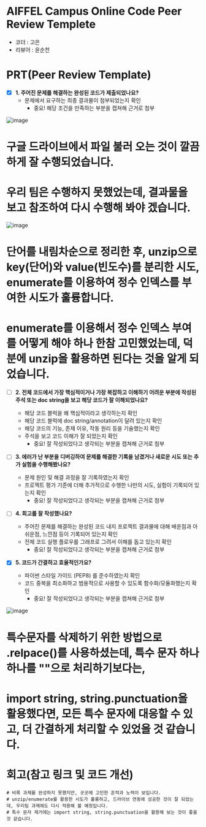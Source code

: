 # AIFFEL Campus Online Code Peer Review Templete
- 코더 : 고은
- 리뷰어 : 윤순천


# PRT(Peer Review Template)
- [x]  **1. 주어진 문제를 해결하는 완성된 코드가 제출되었나요?**
    - 문제에서 요구하는 최종 결과물이 첨부되었는지 확인
        - 중요! 해당 조건을 만족하는 부분을 캡쳐해 근거로 첨부

![image](https://github.com/user-attachments/assets/01e1c280-66e7-4ab2-8e1b-e3c785be2309)

# 구글 드라이브에서 파일 불러 오는 것이 깔끔하게 잘 수행되었습니다.
# 우리 팀은 수행하지 못했었는데, 결과물을 보고 참조하여 다시 수행해 봐야 겠습니다.

![image](https://github.com/user-attachments/assets/6ae3fb19-f703-4a4a-b61b-e0811db2e4fa)
     
# 단어를 내림차순으로 정리한 후, unzip으로 key(단어)와 value(빈도수)를 분리한 시도, enumerate를 이용하여 정수 인덱스를 부여한 시도가 훌륭합니다.
# enumerate를 이용해서 정수 인덱스 부여를 어떻게 해야 하나 한참 고민했었는데, 덕분에 unzip을 활용하면 된다는 것을 알게 되었습니다.
    
- [ ]  **2. 전체 코드에서 가장 핵심적이거나 가장 복잡하고 이해하기 어려운 부분에 작성된 
주석 또는 doc string을 보고 해당 코드가 잘 이해되었나요?**
    - 해당 코드 블럭을 왜 핵심적이라고 생각하는지 확인
    - 해당 코드 블럭에 doc string/annotation이 달려 있는지 확인
    - 해당 코드의 기능, 존재 이유, 작동 원리 등을 기술했는지 확인
    - 주석을 보고 코드 이해가 잘 되었는지 확인
        - 중요! 잘 작성되었다고 생각되는 부분을 캡쳐해 근거로 첨부
        
- [ ]  **3. 에러가 난 부분을 디버깅하여 문제를 해결한 기록을 남겼거나
새로운 시도 또는 추가 실험을 수행해봤나요?**
    - 문제 원인 및 해결 과정을 잘 기록하였는지 확인
    - 프로젝트 평가 기준에 더해 추가적으로 수행한 나만의 시도, 
    실험이 기록되어 있는지 확인
        - 중요! 잘 작성되었다고 생각되는 부분을 캡쳐해 근거로 첨부
        
- [ ]  **4. 회고를 잘 작성했나요?**
    - 주어진 문제를 해결하는 완성된 코드 내지 프로젝트 결과물에 대해
    배운점과 아쉬운점, 느낀점 등이 기록되어 있는지 확인
    - 전체 코드 실행 플로우를 그래프로 그려서 이해를 돕고 있는지 확인
        - 중요! 잘 작성되었다고 생각되는 부분을 캡쳐해 근거로 첨부
        
- [x]  **5. 코드가 간결하고 효율적인가요?**
    - 파이썬 스타일 가이드 (PEP8) 를 준수하였는지 확인
    - 코드 중복을 최소화하고 범용적으로 사용할 수 있도록 함수화/모듈화했는지 확인
        - 중요! 잘 작성되었다고 생각되는 부분을 캡쳐해 근거로 첨부
      
![image](https://github.com/user-attachments/assets/13094a6e-15f6-4c0e-96fc-dc3ff161f7fc)

# 특수문자를 삭제하기 위한 방법으로 .relpace()를 사용하셨는데, 특수 문자 하나하나를 ""으로 처리하기보다는,
# import string, string.punctuation을 활용했다면, 모든 특수 문자에 대응할 수 있고, 더 간결하게 처리할 수 있었을 것 같습니다.


# 회고(참고 링크 및 코드 개선)
```
# 비록 과제를 완성하지 못했지만, 곳곳에 고민한 흔적과 노력이 보입니다.
# unzip/enumerate를 활용한 시도가 훌륭하고, 드라이브 연동에 성공한 것이 잘 되었는데, 우리팀 과제에도 다시 적용해 볼 예정입니다.
# 특수 문자 제거에는 import string, string.punctuation을 활용해 보는 것이 좋을 것 같습니다.
```
